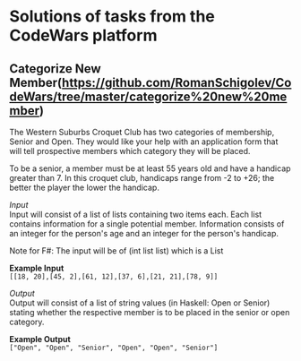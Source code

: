 # Solutions of tasks from the CodeWars platform

## Categorize New Member(https://github.com/RomanSchigolev/CodeWars/tree/master/categorize%20new%20member)

The Western Suburbs Croquet Club has two categories of membership, Senior and Open. They would like your help with an application form that will tell prospective members which category they will be placed.

To be a senior, a member must be at least 55 years old and have a handicap greater than 7. In this croquet club, handicaps range from -2 to +26; the better the player the lower the handicap.

*Input*<br/>
Input will consist of a list of lists containing two items each. Each list contains information for a single potential member. Information consists of an integer for the person's age and an integer for the person's handicap.

Note for F#: The input will be of (int list list) which is a List<List>

**Example Input**<br/>
`[[18, 20],[45, 2],[61, 12],[37, 6],[21, 21],[78, 9]]`<br/>

*Output*<br/>
Output will consist of a list of string values (in Haskell: Open or Senior) stating whether the respective member is to be placed in the senior or open category.

**Example Output**<br/>
`["Open", "Open", "Senior", "Open", "Open", "Senior"]`
